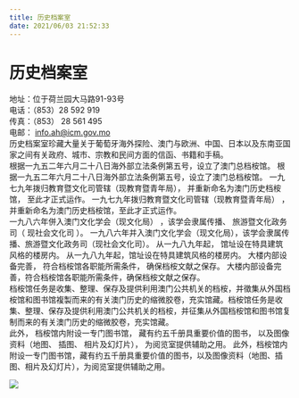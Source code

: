 ```yaml
---
title: 历史档案室  
date: 2021/06/03 21:52:33  
---
```

  
# 历史档案室  
地址：位于荷兰园大马路91-93号  
电话：（853）28 592 919  
传真：（853） 28 561 495  
电邮： info.ah@icm.gov.mo  
历史档案室珍藏大量关于葡萄牙海外探险、澳门与欧洲、中国、日本以及东南亚国家之间有关政府、城市、宗教和民间方面的信函、书籍和手稿。  
根据一九五二年六月二十八日海外部立法条例第五号，设立了澳门总档桉馆。 根据一九五二年六月二十八日海外部立法条例第五号，设立了澳门总档桉馆。 一九七九年拨归教育暨文化司管辖（现教育暨青年局）， 并重新命名为澳门历史档桉馆， 至此才正式运作。 一九七九年拨归教育暨文化司管辖（现教育暨青年局） ，并重新命名为澳门历史档桉馆，至此才正式运作。  
一九八六年併入澳门文化学会（现文化局） ，该学会隶属传播、 旅游暨文化政务司（ 现社会文化司 ）。 一九八六年并入澳门文化学会（现文化局），该学会隶属传播、旅游暨文化政务司（现社会文化司）。 从一九八九年起， 馆址设在特具建筑风格的楼房内。 从一九八九年起，馆址设在特具建筑风格的楼房内。 大楼内部设备完善， 符合档桉馆各职能所需条件， 确保档桉文献之保存。 大楼内部设备完善，符合档桉馆各职能所需条件，确保档桉文献之保存。  
档桉馆任务是收集、整理、保存及提供利用澳门公共机关的档桉，并徵集从外国档桉馆和图书馆複製而来的有关澳门历史的缩微胶卷，充实馆藏。档桉馆任务是收集、整理、保存及提供利用澳门公共机关的档桉，并征集从外国档桉馆和图书馆复制而来的有关澳门历史的缩微胶卷，充实馆藏。  
此外， 档桉馆内附设一专门图书馆， 藏有约五千册具重要价值的图书， 以及图像资料（地图、 插图、 相片及幻灯片）， 为阅览室提供辅助之用。 此外，档桉馆内附设一专门图书馆，藏有约五千册具重要价值的图书，以及图像资料（地图、插图、相片及幻灯片），为阅览室提供辅助之用。  
  
![](https://cdn.jsdelivr.net/gh/szqq0512/Pic/img/202201212118006.png)  

